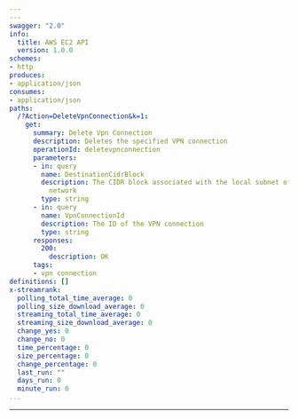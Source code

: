 ```yaml
---
---
swagger: "2.0"
info:
  title: AWS EC2 API
  version: 1.0.0
schemes:
- http
produces:
- application/json
consumes:
- application/json
paths:
  /?Action=DeleteVpnConnection&k=1:
    get:
      summary: Delete Vpn Connection
      description: Deletes the specified VPN connection
      operationId: deletevpnconnection
      parameters:
      - in: query
        name: DestinationCidrBlock
        description: The CIDR block associated with the local subnet of the customer
          network
        type: string
      - in: query
        name: VpnConnectionId
        description: The ID of the VPN connection
        type: string
      responses:
        200:
          description: OK
      tags:
      - vpn connection
definitions: []
x-streamrank:
  polling_total_time_average: 0
  polling_size_download_average: 0
  streaming_total_time_average: 0
  streaming_size_download_average: 0
  change_yes: 0
  change_no: 0
  time_percentage: 0
  size_percentage: 0
  change_percentage: 0
  last_run: ""
  days_run: 0
  minute_run: 0
...
```


---